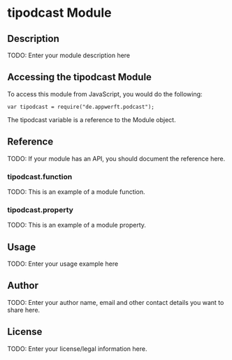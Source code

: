 # tipodcast Module

## Description

TODO: Enter your module description here

## Accessing the tipodcast Module

To access this module from JavaScript, you would do the following:

    var tipodcast = require("de.appwerft.podcast");

The tipodcast variable is a reference to the Module object.

## Reference

TODO: If your module has an API, you should document
the reference here.

### tipodcast.function

TODO: This is an example of a module function.

### tipodcast.property

TODO: This is an example of a module property.

## Usage

TODO: Enter your usage example here

## Author

TODO: Enter your author name, email and other contact
details you want to share here.

## License

TODO: Enter your license/legal information here.
